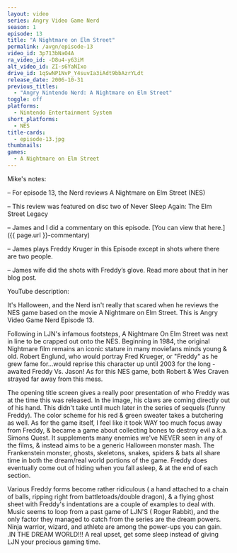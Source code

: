 ```yaml
---
layout: video
series: Angry Video Game Nerd
season: 1
episode: 13
title: "A Nightmare on Elm Street"
permalink: /avgn/episode-13
video_id: 3p713bNaO4A
ra_video_id: -D8u4-y63iM
alt_video_id: ZI-s6YaNIxo
drive_id: 1qSwNP1NvP_Y4suvIa3iAdt9bbAzrYLdt
release_date: 2006-10-31
previous_titles:
  - "Angry Nintendo Nerd: A Nightmare on Elm Street"
toggle: off
platforms:
  - Nintendo Entertainment System
short_platforms:
  - NES
title-cards:
  - episode-13.jpg
thumbnails:
games:
  - A Nightmare on Elm Street
---
```


<p class="mikes-notes">Mike's notes:</p>

– For episode 13, the Nerd reviews A Nightmare on Elm Street (NES)

– This review was featured on disc two of Never Sleep Again: The Elm Street Legacy

– James and I did a commentary on this episode. [You can view that here.]({{ page.url }}-commentary)

– James plays Freddy Kruger in this Episode except in shots where there are two people.

– James wife did the shots with Freddy’s glove. Read more about that in her blog post.

<p class="yt-description">YouTube description:</p>

It's Halloween, and the Nerd isn't really that scared when he reviews the NES game based on the movie A Nightmare on Elm Street. This is Angry Video Game Nerd Episode 13. 


Following in LJN's infamous footsteps, A Nightmare On Elm Street was next in line to be crapped out onto the NES. Beginning in 1984, the original Nightmare film remains an iconic stature in many moviefans minds young & old. Robert Englund, who would portray Fred Krueger, or "Freddy" as he grew fame for...would reprise this character up until 2003 for the long - awaited Freddy Vs. Jason! As for this NES game, both Robert & Wes Craven strayed far away from this mess.

The opening title screen gives a really poor presentation of who Freddy was at the time this was released. In the image, his claws are coming directly  out of his hand. This didn't take until much later in the series of sequels (funny Freddy). The color scheme for his red & green sweater takes a butchering as well.
As for the game itself, I feel like it took WAY too much focus away from Freddy, & became a game about collecting bones to destroy evil a.k.a. Simons Quest. It supplements many enemies we've NEVER seen in any of the films, & instead aims to be a generic Halloween monster mash. The Frankenstein monster, ghosts, skeletons, snakes, spiders & bats all share time in both the dream/real world portions of the game. 
Freddy does eventually come out of hiding when you fall asleep, & at the end of each section. 

 Various Freddy forms become rather ridiculous ( a hand attached to a chain of balls, ripping right from battletoads/double dragon), & a flying ghost sheet with Freddy's indentations  are a couple of examples to deal with. Music seems to loop from a past game of LJN'S ( Roger Rabbit), and the only factor they managed to catch from the series are the dream powers.  Ninja warrior,  wizard, and athlete are among the power-ups you can gain. .IN THE DREAM WORLD!!! A real upset, get some sleep instead of giving LJN your precious gaming time.
